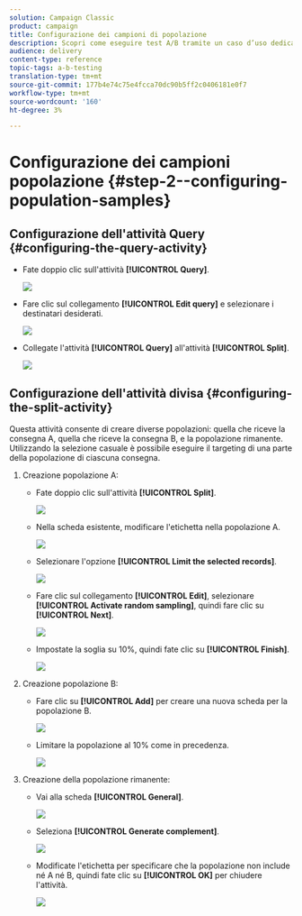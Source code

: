 ```yaml
---
solution: Campaign Classic
product: campaign
title: Configurazione dei campioni di popolazione
description: Scopri come eseguire test A/B tramite un caso d’uso dedicato.
audience: delivery
content-type: reference
topic-tags: a-b-testing
translation-type: tm+mt
source-git-commit: 177b4e74c75e4fcca70dc90b5ff2c0406181e0f7
workflow-type: tm+mt
source-wordcount: '160'
ht-degree: 3%

---
```



# Configurazione dei campioni popolazione {#step-2--configuring-population-samples}

## Configurazione dell&#39;attività Query {#configuring-the-query-activity}

* Fate doppio clic sull&#39;attività **[!UICONTROL Query]**.

   ![](assets/use_case_abtesting_createrecipients_001.png)

* Fare clic sul collegamento **[!UICONTROL Edit query]** e selezionare i destinatari desiderati.

   ![](assets/use_case_abtesting_createrecipients_002.png)

* Collegate l&#39;attività **[!UICONTROL Query]** all&#39;attività **[!UICONTROL Split]**.

   ![](assets/use_case_abtesting_createrecipients_003.png)

## Configurazione dell&#39;attività divisa {#configuring-the-split-activity}

Questa attività consente di creare diverse popolazioni: quella che riceve la consegna A, quella che riceve la consegna B, e la popolazione rimanente. Utilizzando la selezione casuale è possibile eseguire il targeting di una parte della popolazione di ciascuna consegna.

1. Creazione popolazione A:

   * Fate doppio clic sull&#39;attività **[!UICONTROL Split]**.

      ![](assets/use_case_abtesting_createrecipients_004.png)

   * Nella scheda esistente, modificare l&#39;etichetta nella popolazione A.

      ![](assets/use_case_abtesting_createrecipients_005.png)

   * Selezionare l&#39;opzione **[!UICONTROL Limit the selected records]**.

      ![](assets/use_case_abtesting_createrecipients_006.png)

   * Fare clic sul collegamento **[!UICONTROL Edit]**, selezionare **[!UICONTROL Activate random sampling]**, quindi fare clic su **[!UICONTROL Next]**.

      ![](assets/use_case_abtesting_createrecipients_007.png)

   * Impostate la soglia su 10%, quindi fate clic su **[!UICONTROL Finish]**.

      ![](assets/use_case_abtesting_createrecipients_008.png)

1. Creazione popolazione B:

   * Fare clic su **[!UICONTROL Add]** per creare una nuova scheda per la popolazione B.

      ![](assets/use_case_abtesting_createrecipients_009.png)

   * Limitare la popolazione al 10% come in precedenza.

      ![](assets/use_case_abtesting_createrecipients_010.png)

1. Creazione della popolazione rimanente:

   * Vai alla scheda **[!UICONTROL General]**. 

      ![](assets/use_case_abtesting_createrecipients_011.png)

   * Seleziona **[!UICONTROL Generate complement]**.

      ![](assets/use_case_abtesting_createrecipients_012.png)

   * Modificate l&#39;etichetta per specificare che la popolazione non include né A né B, quindi fate clic su **[!UICONTROL OK]** per chiudere l&#39;attività.

      ![](assets/use_case_abtesting_createrecipients_013.png)
